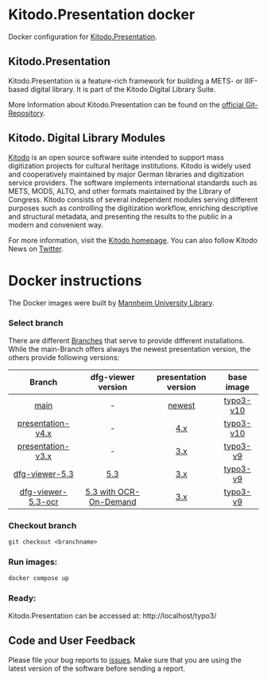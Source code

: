 # Kitodo.Presentation docker
Docker configuration for [Kitodo.Presentation](https://github.com/kitodo/kitodo-presentation).

## Kitodo.Presentation
Kitodo.Presentation is a feature-rich framework for building a METS- or IIIF-based digital library. It is part of the Kitodo Digital Library Suite.

More Information about Kitodo.Presentation can be found on the [official Git-Repository](https://github.com/kitodo/kitodo-presentation).

## Kitodo. Digital Library Modules
[Kitodo](https://github.com/kitodo) is an open source software suite intended to support mass digitization projects for cultural heritage institutions. Kitodo is widely used and cooperatively maintained by major German libraries and digitization service providers. The software implements international standards such as METS, MODS, ALTO, and other formats maintained by the Library of Congress. Kitodo consists of several independent modules serving different purposes such as controlling the digitization workflow, enriching descriptive and structural metadata, and presenting the results to the public in a modern and convenient way.

For more information, visit the [Kitodo homepage](https://www.kitodo.org). You can also follow Kitodo News on [Twitter](https://twitter.com/kitodo_org).

# Docker instructions
The Docker images were built by [Mannheim University Library](https://en.wikipedia.org/wiki/Mannheim_University_Library).

### Select branch
There are different [Branches](https://github.com/UB-Mannheim/kitodo-presentation-docker/branches) that serve to provide different installations. While the main-Branch offers always the newest presentation version, the others provide following versions:

|     **Branch**     	| **dfg-viewer version** 	|                         **presentation version**                         	| **base image** 	|
|:------------------:	|:----------------------:	|:------------------------------------------------------------------------:	|:--------------:	|
| [main](https://github.com/UB-Mannheim/kitodo-presentation-docker)               	| -                      	| [newest](https://github.com/kitodo/kitodo-presentation/releases)         	|         [typo3-v10](https://github.com/csidirop/typo3-docker/tree/typo3-v10.x)       	|
| [presentation-v4.x](https://github.com/UB-Mannheim/kitodo-presentation-docker/tree/presentation-v4.x)  	| -                      	| [4.x](https://github.com/kitodo/kitodo-presentation/releases/tag/v4.0.1)                                                                      	|       [typo3-v10](https://github.com/csidirop/typo3-docker/tree/typo3-v10.x)         	|
| [presentation-v3.x](https://github.com/UB-Mannheim/kitodo-presentation-docker/tree/presentation-v3.x)  	| -                      	| [3.x](https://github.com/kitodo/kitodo-presentation/releases/tag/v3.3.4) 	|         [typo3-v9](https://github.com/csidirop/typo3-docker/tree/typo3-v9.x)       	|
| [dfg-viewer-5.3](https://github.com/UB-Mannheim/kitodo-presentation-docker/tree/dfg-viewer-5.3)     	| [5.3](https://github.com/slub/dfg-viewer/releases/tag/v5.3.0)                     	|      [3.x](https://github.com/kitodo/kitodo-presentation/releases/tag/v3.3.4)      	|          [typo3-v9](https://github.com/csidirop/typo3-docker/tree/typo3-v9.x)      	|
| [dfg-viewer-5.3-ocr](https://github.com/UB-Mannheim/kitodo-presentation-docker/tree/dfg-viewer-5.3-ocr) 	| [5.3 with OCR-On-Demand](https://github.com/csidirop/dfg-viewer/tree/5.3-ocr-test)                    	|     [3.x](https://github.com/kitodo/kitodo-presentation/releases/tag/v3.3.4)                                            	|           [typo3-v9](https://github.com/csidirop/typo3-docker/tree/typo3-v9.x)     	|


### Checkout branch
    git checkout <branchname>

### Run images:
    docker compose up 

### Ready:
Kitodo.Presentation can be accessed at: http://localhost/typo3/

## Code and User Feedback
Please file your bug reports to [issues](https://github.com/UB-Mannheim/kitodo-presentation-docker/issues). Make sure that you are using the latest version of the software before sending a report.
